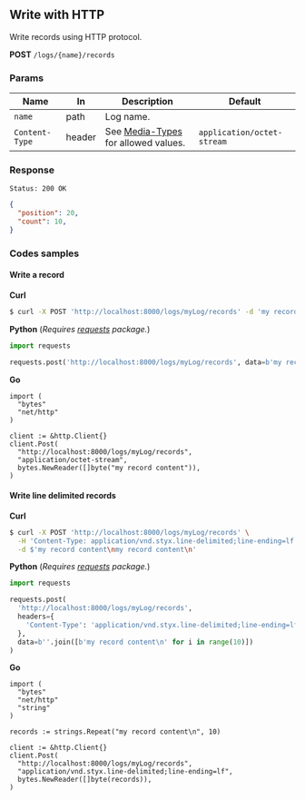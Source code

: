 Write with HTTP
---------------

Write records using HTTP protocol.

**POST** `/logs/{name}/records`  

### Params

| Name           	| In     	| Description                                                     	| Default                    	|
|----------------	|--------	|-----------------------------------------------------------------	|----------------------------	|
| `name`         	| path   	| Log name.                                                       	|                            	|
| `Content-Type` 	| header 	| See [Media-Types](/docs/api/media_types.md) for allowed values. 	| `application/octet-stream` 	|

### Response 

```
Status: 200 OK
```
```json
{
  "position": 20,
  "count": 10,
}
```

### Codes samples

#### Write a record

**Curl**

```bash
$ curl -X POST 'http://localhost:8000/logs/myLog/records' -d 'my record content'
```

**Python** (_Requires [requests](https://pypi.org/project/requests/) package._)

```python
import requests

requests.post('http://localhost:8000/logs/myLog/records', data=b'my record content')
```

**Go**

```golang
import (
  "bytes"
  "net/http"
)

client := &http.Client{}
client.Post(
  "http://localhost:8000/logs/myLog/records", 
  "application/octet-stream", 
  bytes.NewReader([]byte("my record content")),
)
```

#### Write line delimited records

**Curl**

```bash
$ curl -X POST 'http://localhost:8000/logs/myLog/records' \
  -H 'Content-Type: application/vnd.styx.line-delimited;line-ending=lf' \
  -d $'my record content\nmy record content\n'
```

**Python** (_Requires [requests](https://pypi.org/project/requests/) package._)

```python
import requests

requests.post(
  'http://localhost:8000/logs/myLog/records',
  headers={
    'Content-Type': 'application/vnd.styx.line-delimited;line-ending=lf'
  },
  data=b''.join([b'my record content\n' for i in range(10)])
)
```

**Go**

```golang
import (
  "bytes"
  "net/http"
  "string"
)

records := strings.Repeat("my record content\n", 10)

client := &http.Client{}
client.Post(
  "http://localhost:8000/logs/myLog/records",
  "application/vnd.styx.line-delimited;line-ending=lf", 
  bytes.NewReader([]byte(records)),
)
```
